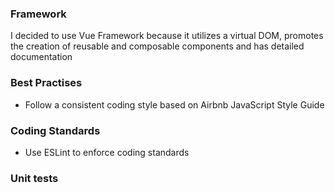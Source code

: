 ### Framework

I decided to use Vue Framework because it utilizes a virtual DOM, promotes the creation of reusable and composable components and has detailed documentation

### Best Practises

* Follow a consistent coding style based on Airbnb JavaScript Style Guide

### Coding Standards

- Use ESLint to enforce coding standards

### Unit tests
